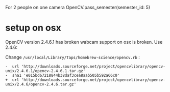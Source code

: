 For 2 people on one camera
OpenCV.pass_semester(semester_id: 5)

# setup on osx

OpenCV version 2.4.6.1 has broken wabcam support on osx is broken. Use 2.4.6:

Change `/usr/local/Library/Taps/homebrew-science/opencv.rb` :

```
-  url 'http://downloads.sourceforge.net/project/opencvlibrary/opencv-unix/2.4.6.1/opencv-2.4.6.1.tar.gz'
-  sha1 'e015bd67218844b38daf3cea8aab505b592a66c0'
+  url 'http://downloads.sourceforge.net/project/opencvlibrary/opencv-unix/2.4.6/opencv-2.4.6.tar.gz'
```
